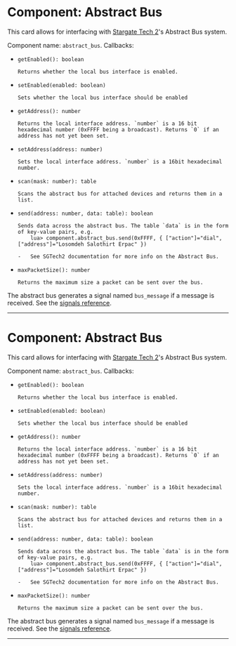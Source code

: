 # Component: Abstract Bus

This card allows for interfacing with [Stargate Tech
2](<http://stargatetech.theender.net/miscellaneous/home.html>)'s
Abstract Bus system.

Component name: `abstract_bus`. Callbacks:

- `getEnabled(): boolean`

      Returns whether the local bus interface is enabled.

- `setEnabled(enabled: boolean)`

      Sets whether the local bus interface should be enabled

- `getAddress(): number`

      Returns the local interface address. `number` is a 16 bit
      hexadecimal number (0xFFFF being a broadcast). Returns `0` if an
      address has not yet been set.

- `setAddress(address: number)`

      Sets the local interface address. `number` is a 16bit hexadecimal
      number.

- `scan(mask: number): table`

      Scans the abstract bus for attached devices and returns them in a
      list.

- `send(address: number, data: table): boolean`

      Sends data across the abstract bus. The table `data` is in the form
      of key-value pairs, e.g.
          lua> component.abstract_bus.send(0xFFFF, { ["action"]="dial", ["address"]="Losomdeh Salothirt Erpac" })

      -   See SGTech2 documentation for more info on the Abstract Bus.

- `maxPacketSize(): number`

      Returns the maximum size a packet can be sent over the bus.

The abstract bus generates a signal named `bus_message` if a message
is received. See the [signals reference](signals).

------------------------------------------------------------------------

# Component: Abstract Bus

This card allows for interfacing with [Stargate Tech
2](<http://stargatetech.theender.net/miscellaneous/home.html>)'s
Abstract Bus system.

Component name: `abstract_bus`. Callbacks:

- `getEnabled(): boolean`

      Returns whether the local bus interface is enabled.

- `setEnabled(enabled: boolean)`

      Sets whether the local bus interface should be enabled

- `getAddress(): number`

      Returns the local interface address. `number` is a 16 bit
      hexadecimal number (0xFFFF being a broadcast). Returns `0` if an
      address has not yet been set.

- `setAddress(address: number)`

      Sets the local interface address. `number` is a 16bit hexadecimal
      number.

- `scan(mask: number): table`

      Scans the abstract bus for attached devices and returns them in a
      list.

- `send(address: number, data: table): boolean`

      Sends data across the abstract bus. The table `data` is in the form
      of key-value pairs, e.g.
          lua> component.abstract_bus.send(0xFFFF, { ["action"]="dial", ["address"]="Losomdeh Salothirt Erpac" })

      -   See SGTech2 documentation for more info on the Abstract Bus.

- `maxPacketSize(): number`

      Returns the maximum size a packet can be sent over the bus.

The abstract bus generates a signal named `bus_message` if a message
is received. See the [signals reference](signals).

------------------------------------------------------------------------
